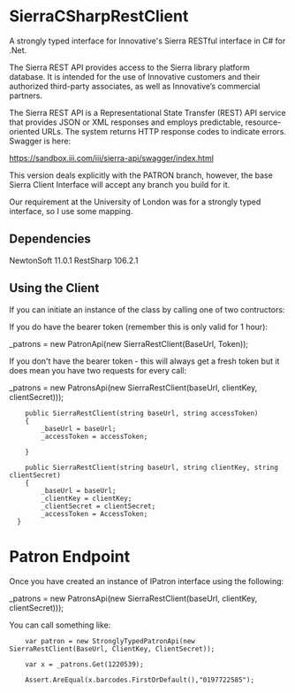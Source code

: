 # SierraCSharpRestClient
A strongly typed interface for Innovative's Sierra RESTful interface in C# for .Net.


The Sierra REST API provides access to the Sierra library platform database. It is intended for the use of Innovative customers and their authorized third-party associates, as well as Innovative’s commercial partners.

The Sierra REST API is a Representational State Transfer (REST) API service that provides JSON or XML responses and employs predictable, resource-oriented URLs. The system returns HTTP response codes to indicate errors.
Swagger is here:

https://sandbox.iii.com/iii/sierra-api/swagger/index.html

This version deals explicitly with the PATRON branch, however, the base Sierra Client Interface will accept any branch you build for it. 

Our requirement at the University of London was for a strongly typed interface, so I use some mapping.

## Dependencies

NewtonSoft 11.0.1
RestSharp 106.2.1


## Using the Client

If you can initiate an instance of the class by calling one of two contructors:

If you do have the bearer token (remember this is only valid for 1 hour):

_patrons = new PatronApi(new SierraRestClient(BaseUrl, Token));

If you don't have the bearer token - this will always get a fresh token but it does mean you have two requests for every call:

_patrons = new PatronsApi(new SierraRestClient(baseUrl, clientKey, clientSecret)));

        public SierraRestClient(string baseUrl, string accessToken)
        {
            _baseUrl = baseUrl;
            _accessToken = accessToken;

        }

        public SierraRestClient(string baseUrl, string clientKey, string clientSecret)
        {
            _baseUrl = baseUrl;
            _clientKey = clientKey;
            _clientSecret = clientSecret;
            _accessToken = AccessToken;
      }
      
# Patron Endpoint

Once you have created an instance of IPatron interface using the following:

_patrons = new PatronsApi(new SierraRestClient(baseUrl, clientKey, clientSecret)));

You can call something like:

		var patron = new StronglyTypedPatronApi(new SierraRestClient(BaseUrl, ClientKey, ClientSecret));

		var x = _patrons.Get(1220539);

		Assert.AreEqual(x.barcodes.FirstOrDefault(),"0197722585");





